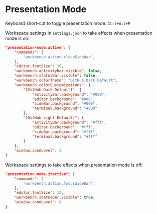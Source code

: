 # Presentation Mode

Keyboard short-cut to toggle presentation mode: `Ctrl+Alt+P`

Workspace settings in `settings.json` to take effects when presentation mode is on:

```json
"presentation-mode.active": {
    "commands": [
        "workbench.action.closeSidebar",
    ],
    "editor.fontSize": 16,
    "workbench.activityBar.visible": false,
    "workbench.statusBar.visible": false,
    "workbench.colorTheme": "GitHub Dark Default",
    "workbench.colorCustomizations": {
        "[GitHub Dark Default]": {
            "activityBar.background": "#000",
            "editor.background": "#000",
            "sideBar.background": "#000",
            "terminal.background": "#000"
        },
        "[GitHub Light Default]": {
            "activityBar.background": "#fff",
            "editor.background": "#fff",
            "sideBar.background": "#fff",
            "terminal.background": "#fff"
        }
    },
    "window.zoomLevel": 2
}
```

Workspace settings to take effects when presentation mode is off:

```json
"presentation-mode.inactive": {
    "commands": [
        "workbench.action.focusSideBar",
    ],
    "editor.fontSize": 12,
    "workbench.statusBar.visible": true,
    "window.zoomLevel": 0
}
```
